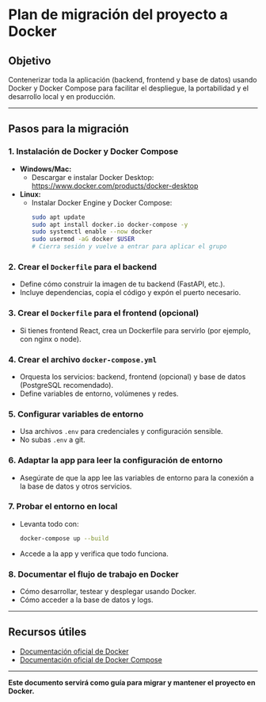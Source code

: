 # Plan de migración del proyecto a Docker

## Objetivo

Contenerizar toda la aplicación (backend, frontend y base de datos) usando Docker y Docker Compose para facilitar el despliegue, la portabilidad y el desarrollo local y en producción.

---

## Pasos para la migración

### 1. Instalación de Docker y Docker Compose

- **Windows/Mac:**
  - Descargar e instalar Docker Desktop: https://www.docker.com/products/docker-desktop
- **Linux:**
  - Instalar Docker Engine y Docker Compose:
    ```sh
    sudo apt update
    sudo apt install docker.io docker-compose -y
    sudo systemctl enable --now docker
    sudo usermod -aG docker $USER
    # Cierra sesión y vuelve a entrar para aplicar el grupo
    ```

### 2. Crear el `Dockerfile` para el backend
- Define cómo construir la imagen de tu backend (FastAPI, etc.).
- Incluye dependencias, copia el código y expón el puerto necesario.

### 3. Crear el `Dockerfile` para el frontend (opcional)
- Si tienes frontend React, crea un Dockerfile para servirlo (por ejemplo, con nginx o node).

### 4. Crear el archivo `docker-compose.yml`
- Orquesta los servicios: backend, frontend (opcional) y base de datos (PostgreSQL recomendado).
- Define variables de entorno, volúmenes y redes.

### 5. Configurar variables de entorno
- Usa archivos `.env` para credenciales y configuración sensible.
- No subas `.env` a git.

### 6. Adaptar la app para leer la configuración de entorno
- Asegúrate de que la app lee las variables de entorno para la conexión a la base de datos y otros servicios.

### 7. Probar el entorno en local
- Levanta todo con:
  ```sh
  docker-compose up --build
  ```
- Accede a la app y verifica que todo funciona.

### 8. Documentar el flujo de trabajo en Docker
- Cómo desarrollar, testear y desplegar usando Docker.
- Cómo acceder a la base de datos y logs.

---

## Recursos útiles
- [Documentación oficial de Docker](https://docs.docker.com/)
- [Documentación oficial de Docker Compose](https://docs.docker.com/compose/)

---

**Este documento servirá como guía para migrar y mantener el proyecto en Docker.**
